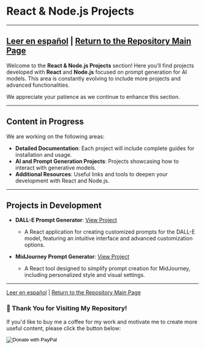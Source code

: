 # React & Node.js Projects

---
[Leer en español](README-es.md) | [Return to the Repository Main Page](../README.md)
---

Welcome to the **React & Node.js Projects** section! Here you’ll find projects developed with **React** and **Node.js** focused on prompt generation for AI models. This area is constantly evolving to include more projects and advanced functionalities.

We appreciate your patience as we continue to enhance this section.

---

## Content in Progress

We are working on the following areas:

- **Detailed Documentation**: Each project will include complete guides for installation and usage.
- **AI and Prompt Generation Projects**: Projects showcasing how to interact with generative models.
- **Additional Resources**: Useful links and tools to deepen your development with React and Node.js.

---

## Projects in Development

- **DALL-E Prompt Generator**: [View Project](https://carloslhg.github.io/dall-e-prompt-generator)
   - A React application for creating customized prompts for the DALL-E model, featuring an intuitive interface and advanced customization options.

- **MidJourney Prompt Generator**: [View Project](https://carloslhg.github.io/midjourney-prompt-generator)
   - A React tool designed to simplify prompt creation for MidJourney, including personalized style and visual settings.

---

[Leer en español](README-es.md) | [Return to the Repository Main Page](../README.md)

### 🙏 Thank You for Visiting My Repository!

If you'd like to buy me a coffee for my work and motivate me to create more useful content, please click the button below:

<form action="https://www.paypal.com/donate" method="post" target="_blank">
  <!-- Your hosted_button_id generated by PayPal -->
  <input type="hidden" name="hosted_button_id" value="8CBQUB38L9ESN" />
  
  <!-- Official PayPal Donate button image -->
  <input type="image" 
         src="https://www.paypalobjects.com/es_ES/ES/i/btn/btn_donateCC_LG.gif" 
         border="0" name="submit" 
         title="PayPal - The safer, easier way to pay online!" 
         alt="Donate with PayPal" />
         
  <!-- PayPal tracking pixel -->
  <img alt="" border="0" 
       src="https://www.paypal.com/es_ES/i/scr/pixel.gif" 
       width="1" height="1" />
</form>

